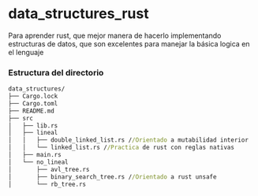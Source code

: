 # data_structures_rust
Para aprender rust, que mejor manera de hacerlo implementando estructuras de datos, que son excelentes para manejar la básica logica en el lenguaje
### Estructura del directorio
```bat
data_structures/
├── Cargo.lock
├── Cargo.toml
├── README.md
├── src
│   ├── lib.rs
│   ├── lineal
│   │   ├── double_linked_list.rs //Orientado a mutabilidad interior
│   │   └── linked_list.rs //Practica de rust con reglas nativas
│   ├── main.rs
│   └── no_lineal
│       ├── avl_tree.rs
│       ├── binary_search_tree.rs //Orientado a rust unsafe
│       └── rb_tree.rs
```

